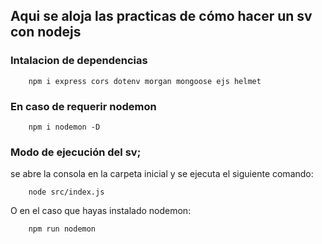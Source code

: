 ## Aqui se aloja las practicas de cómo hacer un sv con nodejs 
### Intalacion de dependencias
```
    npm i express cors dotenv morgan mongoose ejs helmet
```
### En caso de requerir nodemon
```
    npm i nodemon -D
```
### Modo de ejecución del sv;
se abre la consola en la carpeta inicial y se ejecuta el siguiente comando:
```
    node src/index.js
```
O en el caso que hayas instalado nodemon:
```
    npm run nodemon
```
